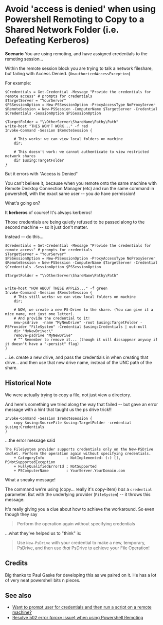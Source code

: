 # Avoid 'access is denied' when using Powershell Remoting to Copy to a Shared Network Folder (i.e. Defeating Kerberos)


**Scenario** You are using remoting, and have assigned credentials to the remoting session... 

Within the remote session block you are trying to talk a network fileshare, but failing with Access Denied. (`UnauthorizedAccessException`)

For example:

	$Credentials = Get-Credential -Message "Provide the credentials for remote access" # prompts for credentials
	$TargetServer = "YourServer"
	$PSSessionOption = New-PSSessionOption -ProxyAccessType NoProxyServer
	$RemoteSession = New-PSSession -ComputerName $TargetServer -Credential $Credentials -SessionOption $PSSessionOption
	
	$TargetFolder = "\\OtherServer\ShareName\Pathy\Path"
	write-host "THIS WON'T WORK..." -f red
	Invoke-Command -Session $RemoteSession {
	
		# This works: we can view local folders on machine
		dir; 
		
		# This doesn't work: we cannot authenticate to view restricted network shares
		dir $using:TargetFolder
	}
	



But it errors with "Access is Denied"

You can't believe it, because when you remote onto the same machine with Remote Desktop Connection Manager (etc) and run the same command in powershell, with the exact same user -- you *do* have permission!

What's going on?


It **kerberos** of course! It's always kerberos!

Those credentials are being quietly refused to be passed along to the second machine -- so it just don't matter.

Instead -- do this...

	$Credentials = Get-Credential -Message "Provide the credentials for remote access" # prompts for credentials
	$TargetServer = "YourServer"
	$PSSessionOption = New-PSSessionOption -ProxyAccessType NoProxyServer
	$RemoteSession = New-PSSession -ComputerName $TargetServer -Credential $Credentials -SessionOption $PSSessionOption
	
	$TargetFolder = "\\OtherServer\ShareName\Pathy\Path"


	write-host "HOW ABOUT THESE APPLES..." -f green
	Invoke-Command -Session $RemoteSession {
		# This still works: we can view local folders on machine
		dir; 
		
		# NOW, we create a new PS-Drive to the share. (You can give it a nice name, not just one letter). 
		# And provide the credential to it!
		new-psdrive  -name "MyNewDrive" -root $using:TargetFolder -PSProvider "FileSystem" -Credential $using:Credentials | out-null
		dir "MyNewDrive:\"
		remove-psdrive "MyNewDrive"
		# ^^ Remember to remove it... (though it will dissappear anyway if it doesn't have a "-persist" flag)
	}




...i.e. create a new drive, and pass the credentials in when creating that drive... and then use that new drive name, instead of the UNC path of the share.


## Historical Note

We were actually trying to copy a file, not just view a directory.

And here's something we tried along the way that failed -- but gave an error message with a hint that taught us the ps drive trick!!

	Invoke-Command -Session $remoteSession {
		copy $using:SourceFile $using:TargetFolder -credential $using:Credentials
	}


...the error message said 


	The FileSystem provider supports credentials only on the New-PSDrive cmdlet. Perform the operation again without specifying credentials.
		+ CategoryInfo          : NotImplemented: (:) [], PSNotSupportedException
		+ FullyQualifiedErrorId : NotSupported
		+ PSComputerName        : YourServer.YourDomain.com


What a sneaky message!

The command we're using (copy... really it's copy-item) *has* a `credential` parameter. But with the underlying provider (`FileSystem`) -- it throws this message.

It's really giving you a clue about how to achieve the workaround. So even though they say 

> Perform the operation again without specifying credentials

...what they've helped us to "think" is:

> Use `New-PsDrive` with your credential to make a new, temporary, PsDrive, and then use *that* PsDrive to achieve your File Operation!


## Credits


Big thanks to Paul Gaske for developing this as we paired on it. He has a lot of very neat powershell bits n pieces.



## See also

- [Want to prompt user for credentials and then run a script on a remote machine?](interactive_remote_script.md)
- [Resolve 502 error (proxy issue) when using Powershell Remoting](resolve_502_proxy_issue_when_remoting.md)